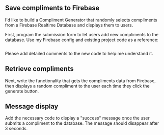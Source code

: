 ## Save compliments to Firebase
I'd like to build a Compliment Generator that randomly selects compliments from a Firebase Realtime Database and displays them to users.

First, program the submission form to let users add new compliments to the database. Use my Firebase config and existing project code as a reference:

```
```

Please add detailed comments to the new code to help me understand it.

## Retrieve compliments
Next, write the functionality that gets the compliments data from Firebase, then displays a random compliment to the user each time they click the generate button.

## Message display
Add the necessary code to display a "success" message once the user submits a compliment to the database. The message should disappear after 3 seconds.